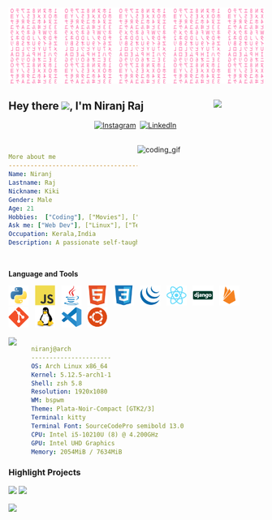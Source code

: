 ![Matrix SVG](matrix.svg)

## Hey there <img src="https://media.giphy.com/media/hvRJCLFzcasrR4ia7z/giphy.gif" width="25px">, I'm Niranj Raj <img align='right' src='https://user-images.githubusercontent.com/5713670/87202985-820dcb80-c2b6-11ea-9f56-7ec461c497c3.gif' width='100'>


<div align='center'>

<a href="https://www.instagram.com/_im_wheezing/"><img src="https://img.shields.io/badge/instagram-%23E4405F.svg?&style=for-the-badge&logo=instagram&logoColor=white" alt="Instagram" /></a>&nbsp;
<a href="www.linkedin.com/in/niranj-rajesh-b97361196"><img src="https://img.shields.io/badge/linkedin-%230077B5.svg?&style=for-the-badge&logo=linkedin&logoColor=white" alt="LinkedIn" /></a>&nbsp;

  </div>

<br/>

<img align="right" height="240px" width="250px" src="https://media.giphy.com/media/xUA7bdpLxQhsSQdyog/giphy.gif" alt="coding_gif">

```yaml
More about me
------------------------------------------
Name: Niranj
Lastname: Raj
Nickname: Kiki
Gender: Male
Age: 21
Hobbies:  ["Coding"], ["Movies"], ["Gaming"], ["Music"], ["Ricing"]
Ask me: ["Web Dev"], ["Linux"], ["Tech"]
Occupation: Kerala,India
Description: A passionate self-taught full stack web developer

```

<br/>

**Language and Tools**

<div>
    <img src="https://raw.githubusercontent.com/devicons/devicon/master/icons/python/python-original.svg" width="40px">
    &nbsp;
    <img src="https://raw.githubusercontent.com/devicons/devicon/9f4f5cdb393299a81125eb5127929ea7bfe42889/icons/javascript/javascript-original.svg" width="40px">
    &nbsp;
    <img src="https://raw.githubusercontent.com/devicons/devicon/9f4f5cdb393299a81125eb5127929ea7bfe42889/icons/java/java-original.svg" width="40px">
    &nbsp;
    <img src="https://raw.githubusercontent.com/devicons/devicon/9f4f5cdb393299a81125eb5127929ea7bfe42889/icons/html5/html5-original.svg" width="40px">
    &nbsp;
    <img src="https://raw.githubusercontent.com/devicons/devicon/master/icons/css3/css3-original.svg" width="40px">
    &nbsp;
    <img src="https://raw.githubusercontent.com/devicons/devicon/9f4f5cdb393299a81125eb5127929ea7bfe42889/icons/jquery/jquery-original.svg" width="40px">
    &nbsp;
    <img src="https://raw.githubusercontent.com/devicons/devicon/9f4f5cdb393299a81125eb5127929ea7bfe42889/icons/react/react-original.svg" width="40px">
    &nbsp;
    <img src="https://raw.githubusercontent.com/devicons/devicon/9f4f5cdb393299a81125eb5127929ea7bfe42889/icons/django/django-original.svg" width="40px">
    &nbsp;
    <img src="https://raw.githubusercontent.com/devicons/devicon/9f4f5cdb393299a81125eb5127929ea7bfe42889/icons/firebase/firebase-plain.svg" width="40px">
    &nbsp;
    <img src="https://raw.githubusercontent.com/devicons/devicon/9f4f5cdb393299a81125eb5127929ea7bfe42889/icons/git/git-original.svg" width="40px">
    &nbsp;
    <img src="https://raw.githubusercontent.com/devicons/devicon/9f4f5cdb393299a81125eb5127929ea7bfe42889/icons/linux/linux-original.svg" width="40px">
    &nbsp;
    <img src="https://raw.githubusercontent.com/devicons/devicon/9f4f5cdb393299a81125eb5127929ea7bfe42889/icons/vscode/vscode-original.svg" width="40px">
    &nbsp;
    <img src="https://raw.githubusercontent.com/devicons/devicon/9f4f5cdb393299a81125eb5127929ea7bfe42889/icons/ubuntu/ubuntu-plain.svg" width="40px">
</div>

<br/>

<img align="left" src="https://github-readme-stats.vercel.app/api/top-langs/?username=niranjraj&show_icons=true&hide_border=true&theme=radical">

```yaml
    niranj@arch
    ----------------------
    OS: Arch Linux x86_64
    Kernel: 5.12.5-arch1-1
    Shell: zsh 5.8
    Resolution: 1920x1080
    WM: bspwm
    Theme: Plata-Noir-Compact [GTK2/3]
    Terminal: kitty
    Terminal Font: SourceCodePro semibold 13.0
    CPU: Intel i5-10210U (8) @ 4.200GHz
    GPU: Intel UHD Graphics
    Memory: 2054MiB / 7634MiB
```

### Highlight Projects

<a href="https://github.com/niranjraj/invoice-app"><img src="https://github-readme-stats.vercel.app/api/pin/?username=niranjraj&repo=invoice-app&title_color=FB408B&text_color=A8FDF6&bg_color=141321&hide_border=true"></a>
<a href="https://github.com/niranjraj/Supplyco-web-app"><img src="https://github-readme-stats.vercel.app/api/pin/?username=niranjraj&repo=Supplyco-web-app&title_color=FB408B&text_color=A8FDF6&bg_color=141321&hide_border=true"></a>

<a  href="https://github.com/niranjraj/Dotfiles"><img  align="center" src="https://github-readme-stats.vercel.app/api/pin/?username=niranjraj&repo=Dotfiles&title_color=FB408B&text_color=A8FDF6&bg_color=141321&hide_border=true"></a>

